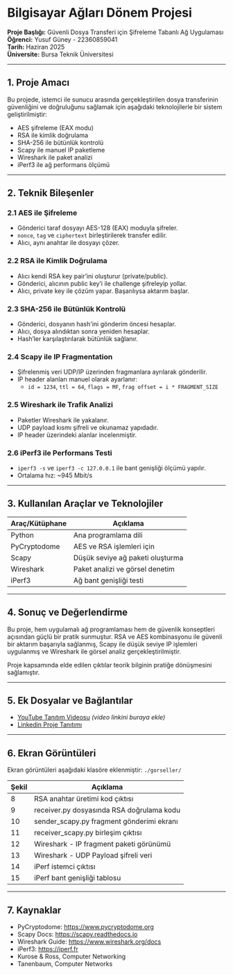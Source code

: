 # Bilgisayar Ağları Dönem Projesi

**Proje Başlığı:** Güvenli Dosya Transferi için Şifreleme Tabanlı Ağ Uygulaması  
**Öğrenci:** Yusuf Güney - 22360859041  
**Tarih:** Haziran 2025  
**Üniversite:** Bursa Teknik Üniversitesi

---

## 1. Proje Amacı
Bu projede, istemci ile sunucu arasında gerçekleştirilen dosya transferinin güvenliğini ve doğruluğunu sağlamak için aşağıdaki teknolojilerle bir sistem geliştirilmiştir:

- AES şifreleme (EAX modu)
- RSA ile kimlik doğrulama
- SHA-256 ile bütünlük kontrolü
- Scapy ile manuel IP paketleme
- Wireshark ile paket analizi
- iPerf3 ile ağ performans ölçümü

---

## 2. Teknik Bileşenler

### 2.1 AES ile Şifreleme
- Gönderici taraf dosyayı AES-128 (EAX) moduyla şifreler.
- `nonce`, `tag` ve `ciphertext` birleştirilerek transfer edilir.
- Alıcı, aynı anahtar ile dosyayı çözer.

### 2.2 RSA ile Kimlik Doğrulama
- Alıcı kendi RSA key pair’ini oluşturur (private/public).
- Gönderici, alıcının public key’i ile challenge şifreleyip yollar.
- Alıcı, private key ile çözüm yapar. Başarılıysa aktarım başlar.

### 2.3 SHA-256 ile Bütünlük Kontrolü
- Gönderici, dosyanın hash'ini gönderim öncesi hesaplar.
- Alıcı, dosya alındıktan sonra yeniden hesaplar.
- Hash’ler karşılaştırılarak bütünlük sağlanır.

### 2.4 Scapy ile IP Fragmentation
- Şifrelenmiş veri UDP/IP üzerinden fragmanlara ayrılarak gönderilir.
- IP header alanları manuel olarak ayarlanır:
  - `id = 1234`, `ttl = 64`, `flags = MF`, `frag offset = i * FRAGMENT_SIZE`

### 2.5 Wireshark ile Trafik Analizi
- Paketler Wireshark ile yakalanır.
- UDP payload kısmı şifreli ve okunamaz yapıdadır.
- IP header üzerindeki alanlar incelenmiştir.

### 2.6 iPerf3 ile Performans Testi
- `iperf3 -s` ve `iperf3 -c 127.0.0.1` ile bant genişliği ölçümü yapılır.
- Ortalama hız: ~945 Mbit/s

---

## 3. Kullanılan Araçlar ve Teknolojiler

| Araç/Kütüphane | Açıklama |
|----------------|----------|
| Python         | Ana programlama dili |
| PyCryptodome   | AES ve RSA işlemleri için |
| Scapy          | Düşük seviye ağ paketi oluşturma |
| Wireshark      | Paket analizi ve görsel denetim |
| iPerf3         | Ağ bant genişliği testi |

---

## 4. Sonuç ve Değerlendirme
Bu proje, hem uygulamalı ağ programlaması hem de güvenlik konseptleri açısından güçlü bir pratik sunmuştur. 
RSA ve AES kombinasyonu ile güvenli bir aktarım başarıyla sağlanmış, Scapy ile düşük seviye IP işlemleri uygulanmış ve Wireshark ile görsel analiz gerçekleştirilmiştir.

Proje kapsamında elde edilen çıktılar teorik bilginin pratiğe dönüşmesini sağlamıştır.

---

## 5. Ek Dosyalar ve Bağlantılar

- [YouTube Tanıtım Videosu](https://www.youtube.com/watch?v=3GeCIZ7Rs-U) *(video linkini buraya ekle)*
- [Linkedin Proje Tanıtımı](https://www.linkedin.com/posts/yusuf-guney_proje-raporu-activity-7338256885969489921-hpGH?utm_source=share&utm_medium=member_desktop&rcm=ACoAAD50XoABVLRC2PZXh1B23ruv5sLKrWW8_FM)

---

## 6. Ekran Görüntüleri

Ekran görüntüleri aşağıdaki klasöre eklenmiştir: `./gorseller/`

| Şekil | Açıklama |
|-------|----------|
| 8     | RSA anahtar üretimi kod çıktısı |
| 9     | receiver.py dosyasında RSA doğrulama kodu |
| 10    | sender_scapy.py fragment gönderimi ekranı |
| 11    | receiver_scapy.py birleşim çıktısı |
| 12    | Wireshark - IP fragment paketi görünümü |
| 13    | Wireshark - UDP Payload şifreli veri |
| 14    | iPerf istemci çıktısı |
| 15    | iPerf bant genişliği tablosu |

---

## 7. Kaynaklar

- PyCryptodome: https://www.pycryptodome.org
- Scapy Docs: https://scapy.readthedocs.io
- Wireshark Guide: https://www.wireshark.org/docs
- iPerf3: https://iperf.fr
- Kurose & Ross, Computer Networking
- Tanenbaum, Computer Networks
